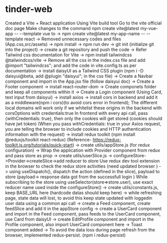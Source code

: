 # tinder-web

Created a Vite + React application Using Vite build tool
Go to the vite official doc page
Make changes to the command 
npm create vite@latest my-vue-app -- --template vue
to 
-> npm create vite@latest my-app-name -- --template react
-> Removed unnecessary codes and files (App.css,src/assets)
-> npm install
-> npm run dev
-> git init (initialize git into the project)
-> create a git repository and push the code
-> Refer Tailwind css documentation for Vite
-> npm install tailwindcss @tailwindcss/vite
-> Remove all the css in the index.css file and add @import "tailwindcss"; and add the code in vite.config.ts as per documentation
-> install daisyUI as a Tailwind CSS plugin (npm i -D daisyui@beta, add @plugin "daisyui"; in the css file)
-> Create a Navbar component and import in the App.jsx file (follow daisyui doc)
-> Create a Footer component
-> install react-router-dom
-> Create componets folder and keep all components within it
-> Create a Login component (Using Card, text input from daisyui)
-> install axios
-> install cors in backend and add it as a middleware(npm i cors)(to avoid cors error in frontend);
 The different local domains will work only if we whitelist these origins in the backend with corsOptions
 with credentials:true
 In frontend with every api call, pass {withCredentials: true}, then only the cookies will get stored (cookies should have jwt token)
  (When you pass withCredentials: true in your Axios request, you are telling the browser to include cookies and HTTP authentication information with the request)
-> install redux toolkit (npm install @reduxjs/toolkit react-redux)
    (Reference- https://redux-toolkit.js.org/tutorials/quick-start)
-> create utils/appStore.js (for redux configuration)
-> Wrap the application with Provider component from redux and pass store as prop
-> create utils/userSlice.js
-> configureStore->Provider->createSlice->add reducer to store
    Use redux dev tool extension in the browser to check the redux store activities (need updated browser )
-> using useDispatch(), dispatch the action (defined in the slice), payload to store (payload-> response data got from the successfull login )
While subscribing to the store using useSelector(store=>store.user), use exact reducer name used inside the configureStore()
-> create utils/constants.js, keep BASE_URL here (hardcode datas should keep here)
-> while refreshing page, state data will lost, to avoid this keep state updated with loggedin user data using a  common api call
-> create a Feed component, create feedSlice and add it in the appStore config
-> create a UserCard component and import in the Feed component, pass feeds to the UserCard component, use Card from daisyUI
-> create EditProfile component and import in the Profile component, also import UserCard component here
-> Toast component added
-> To avoid the data loss during page refresh from the browser, implemented redux-persist.
    (npm i redux-persist)